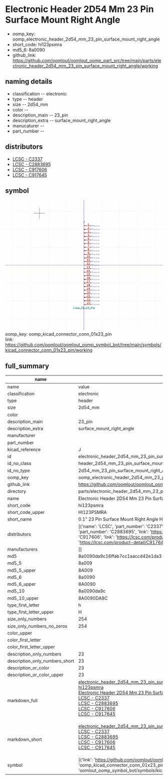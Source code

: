 # Electronic Header 2D54 Mm 23 Pin Surface Mount Right Angle

  
* oomp_key: oomp_electronic_header_2d54_mm_23_pin_surface_mount_right_angle 
* short_code: hi123psmra
* md5_6: 8a0090  
* github_link: https://github.com/oomlout/oomlout_oomp_part_src/tree/main/parts/electronic_header_2d54_mm_23_pin_surface_mount_right_angle/working  
## naming details
* classification -- electronic
* type -- header
* size -- 2d54_mm
* color -- 
* description_main -- 23_pin
* description_extra -- surface_mount_right_angle
* manucaturer -- 
* part_number -- 

## distributors
* [LCSC - C2337](https://lcsc.com/product-detail/C2337.html)  
* [LCSC - C2883695](https://lcsc.com/product-detail/C2883695.html)  
* [LCSC - C917606](https://lcsc.com/product-detail/C917606.html)  
* [LCSC - C917645](https://lcsc.com/product-detail/C917645.html)  


## symbol

![](symbol/0/working/working_600.png)  
oomp_key: oomp_kicad_connector_conn_01x23_pin  
link: https://github.com/oomlout/oomlout_oomp_symbol_bot/tree/main/symbols/kicad_connector_conn_01x23_pin/working  


## full_summary
| name | value | 
| --- | --- | 
| name | value | 
| classification | electronic | 
| type | header | 
| size | 2d54_mm | 
| color |  | 
| description_main | 23_pin | 
| description_extra | surface_mount_right_angle | 
| manufacturer |  | 
| part_number |  | 
| kicad_reference | J | 
| id | electronic_header_2d54_mm_23_pin_surface_mount_right_angle | 
| id_no_class | header_2d54_mm_23_pin_surface_mount_right_angle | 
| id_no_type | 2d54_mm_23_pin_surface_mount_right_angle | 
| oomp_key | oomp_electronic_header_2d54_mm_23_pin_surface_mount_right_angle | 
| github_link | https://github.com/oomlout/oomlout_oomp_part_src/tree/main/parts/electronic_header_2d54_mm_23_pin_surface_mount_right_angle/working | 
| directory | parts/electronic_header_2d54_mm_23_pin_surface_mount_right_angle | 
| name | Electronic Header 2D54 Mm 23 Pin Surface Mount Right Angle | 
| short_code | hi123psmra | 
| short_code_upper | HI123PSMRA | 
| short_name | 0.1" 23 Pin Surface Mount Right Angle Header | 
| distributors | [{'name': 'LCSC', 'part_number': 'C2337', 'link': 'https://lcsc.com/product-detail/C2337.html', 'id': 'distributor_lcsc'}, {'name': 'LCSC', 'part_number': 'C2883695', 'link': 'https://lcsc.com/product-detail/C2883695.html', 'id': 'distributor_lcsc'}, {'name': 'LCSC', 'part_number': 'C917606', 'link': 'https://lcsc.com/product-detail/C917606.html', 'id': 'distributor_lcsc'}, {'name': 'LCSC', 'part_number': 'C917645', 'link': 'https://lcsc.com/product-detail/C917645.html', 'id': 'distributor_lcsc'}] | 
| manufacturers | [] | 
| md5 | 8a0090da9c16ffab7cc1aaccd42e1da3 | 
| md5_5 | 8a009 | 
| md5_5_upper | 8A009 | 
| md5_6 | 8a0090 | 
| md5_6_upper | 8A0090 | 
| md5_10 | 8a0090da9c | 
| md5_10_upper | 8A0090DA9C | 
| type_first_letter | h | 
| type_first_letter_upper | H | 
| size_only_numbers | 254 | 
| size_only_numbers_no_zeros | 254 | 
| color_upper |  | 
| color_first_letter |  | 
| color_first_letter_upper |  | 
| description_only_numbers | 23 | 
| description_only_numbers_short | 23 | 
| description_or_color | 23 | 
| description_or_color_upper | 23 | 
| markdown_full | [electronic_header_2d54_mm_23_pin_surface_mount_right_angle](https://github.com/oomlout/oomlout_oomp_part_src/tree/main/parts/electronic_header_2d54_mm_23_pin_surface_mount_right_angle/working)<br>[hi123psmra](https://github.com/oomlout/oomlout_oomp_part_src/tree/main/parts/electronic_header_2d54_mm_23_pin_surface_mount_right_angle/working)<br>[Electronic Header 2D54 Mm 23 Pin Surface Mount Right Angle](https://github.com/oomlout/oomlout_oomp_part_src/tree/main/parts/electronic_header_2d54_mm_23_pin_surface_mount_right_angle/working)<br>[LCSC - C2337<br>](https://lcsc.com/product-detail/C2337.html)[LCSC - C2883695<br>](https://lcsc.com/product-detail/C2883695.html)[LCSC - C917606<br>](https://lcsc.com/product-detail/C917606.html)[LCSC - C917645<br>](https://lcsc.com/product-detail/C917645.html)<br> | 
| markdown_short | [electronic_header_2d54_mm_23_pin_surface_mount_right_angle](https://github.com/oomlout/oomlout_oomp_part_src/tree/main/parts/electronic_header_2d54_mm_23_pin_surface_mount_right_angle/working)<br>[LCSC - C2337<br>](https://lcsc.com/product-detail/C2337.html)[LCSC - C2883695<br>](https://lcsc.com/product-detail/C2883695.html)[LCSC - C917606<br>](https://lcsc.com/product-detail/C917606.html)[LCSC - C917645<br>](https://lcsc.com/product-detail/C917645.html)<br> | 
| symbol | [{'link': 'https://github.com/oomlout/oomlout_oomp_symbol_bot/tree/main/symbols/kicad_connector_conn_01x23_pin', 'oomp_key': 'oomp_kicad_connector_conn_01x23_pin', 'directory': 'oomlout_oomp_symbol_bot/symbols/kicad_connector_conn_01x23_pin//working/working.kicad_sym'}] | 
